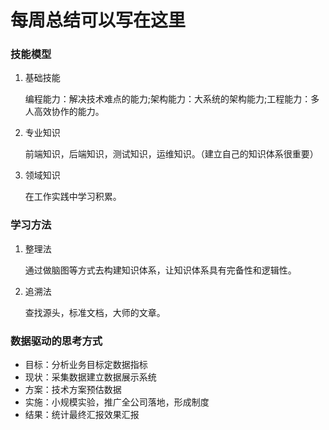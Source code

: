 # 每周总结可以写在这里

### 技能模型

1. 基础技能

   编程能力：解决技术难点的能力;架构能力：大系统的架构能力;工程能力：多人高效协作的能力。

2. 专业知识

   前端知识，后端知识，测试知识，运维知识。（建立自己的知识体系很重要）

3. 领域知识

   在工作实践中学习积累。

### 学习方法

1. 整理法

   通过做脑图等方式去构建知识体系，让知识体系具有完备性和逻辑性。

2. 追溯法

   查找源头，标准文档，大师的文章。

### 数据驱动的思考方式

- 目标：分析业务目标定数据指标
- 现状：采集数据建立数据展示系统
- 方案：技术方案预估数据
- 实施：小规模实验，推广全公司落地，形成制度
- 结果：统计最终汇报效果汇报





